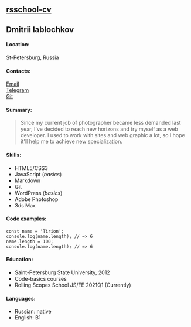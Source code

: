 ## [rsschool-cv](https://yablochkov.github.io/rsschool-cv/cv)

## Dmitrii Iablochkov

#### **Location:**

St-Petersburg, Russia

#### **Contacts:**

[Email](mailto:dima5544@ya.ru)  
[Telegram](https://t.me/yablochkov)  
[Git](https://github.com/yablochkov)

#### **Summary:**

> Since my current job of photographer became less demanded last year, I've decided to reach new horizons and try myself as a web developer. I used to work with sites and web graphic a lot, so I hope it'll help me to achieve new specialization.

#### **Skills:**

- HTML5/CSS3
- JavaScript (*basics*)
- Markdown
- Git
- WordPress (*basics*)
- Adobe Photoshop
- 3ds Max

#### **Code examples:**

```
const name = 'Tirion';
console.log(name.length); // => 6
name.length = 100;
console.log(name.length); // => 6
```

#### **Education:**

- Saint-Petersburg State University, 2012
- Code-basics courses
- Rolling Scopes School JS/FE 2021Q1 (Currently)

#### **Languages:**

- Russian: native
- English: B1
